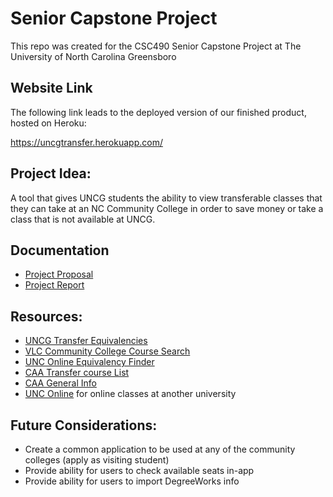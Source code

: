 # Senior Capstone Project
This repo was created for the CSC490 Senior Capstone Project at The University of North Carolina Greensboro

## Website Link
The following link leads to the deployed version of our finished product, hosted on Heroku: 

https://uncgtransfer.herokuapp.com/

## Project Idea:
A tool that gives UNCG students the ability to view transferable classes that they can take at an NC Community College in order to save money or take a class that is not available at UNCG.

## Documentation
- [Project Proposal](https://docs.google.com/document/d/1IWOf410y59I2bMbVW4vWyZdeBoQwfgHsUXxvymNv-0Y/edit)
- [Project Report](https://docs.google.com/document/d/1Y1EDR5n7cXMdC7oxlltVKkS5DQMsasxhROFsvEqygnI/edit?pli=1)

## Resources:
- [UNCG Transfer Equivalencies](https://tes.collegesource.com/publicview/TES_publicview01.aspx?rid=200AB5D2-A95C-4895-9836-300D49A73FD1&aid=CFC487EB-2770-451B-8B5D-A20C08DB6323)
- [VLC Community College Course Search](https://vlc.nccommunitycolleges.edu/students/find-a-course/)
- [UNC Online Equivalency Finder](https://online.northcarolina.edu/courses/equivs.php)
- [CAA Transfer course List](https://www.nccommunitycolleges.edu/sites/default/files/basic-pages/academic-programs/attachments/transfer_course_list_appendixg_2020.pdf)
- [CAA General Info](https://www.nccommunitycolleges.edu/academic-programs/college-transferarticulation-agreements/comprehensive-articulation-agreement-caa)
- [UNC Online](https://www.gtcc.edu/_files/registration/gtcc_fall_2020_course_schedule.pdf) for online classes at another university

## Future Considerations:
- Create a common application to be used at any of the community colleges (apply as visiting student)
- Provide ability for users to check available seats in-app
- Provide ability for users to import DegreeWorks info
